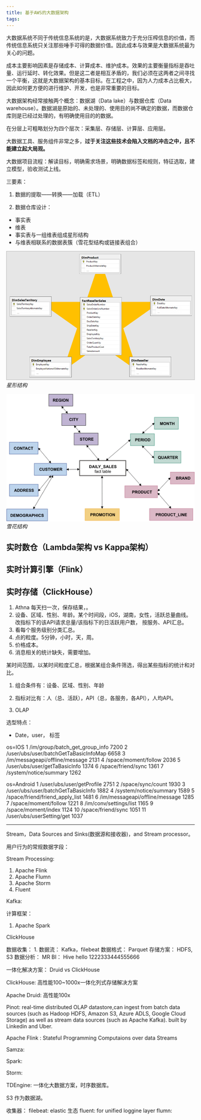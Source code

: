 ```yaml
---
title: 基于AWS的大数据架构
tags:
---
```


大数据系统不同于传统信息系统的是，大数据系统致力于充分压榨信息的价值，而传统信息系统只关注那些唾手可得的数据价值。因此成本与效果是大数据系统最为关心的问题。

成本主要影响因素是存储成本、计算成本、维护成本。效果的主要衡量指标是吞吐量、运行延时、转化效果。但是这二者是相互矛盾的，我们必须在这两者之间寻找一个平衡，这就是大数据架构的基本目标。在工程之中，因为人力成本占比极大，因此如何更方便的进行维护、开发，也是非常重要的目标。

大数据架构经常接触两个概念：数据湖（Data lake）与数据仓库（Data warehouse）。数据湖是原始的、未处理的、使用目的尚不确定的数据，而数据仓库则是已经过处理的，有明确使用目的的数据。

在分层上可粗略划分为四个层次：采集层、存储层、计算层、应用层。

大数据工具、服务组件非常之多，**过于关注这些技术会陷入文档的冲击之中，且不能建立起大局观。**

大数据项目流程：解读目标，明确需求场景，明确数据标签和规则，特征选取，建立模型，验收测试上线。


三要素：
1. 数据的提取——转换——加载（ETL）

2. 数据仓库设计：
- 事实表
- 维表
- 事实表与一组维表组成星形结构
- 与维表相联系的数据表簇（雪花型结构或链接表组合）

![星形结构](img/dw/star-schema-example1.png)
*星形结构*

![雪花结构](img/dw/ifx_snowflake1.gif)
*雪花结构*


## 实时数仓（Lambda架构 vs Kappa架构）


## 实时计算引擎（Flink）

## 实时存储（ClickHouse）


1. Athna 每天扫一次，保存结果，。
2. 设备、区域、性别、年龄。某个时间段，iOS，湖南，女性，活跃总量曲线。改指标下的该API请求总量/该指标下的日活跃用户数， 按服务、API汇总。
3. 看每个服务级别分类汇总。
4. 点的粒度。5分钟，小时，天，周。
5. 价格成本。
5. 消息相关的统计缺失，需要增加。

某时间范围，以某时间粒度汇总，根据某组合条件筛选，得出某些指标的统计和对比。
1. 组合条件有：设备、区域、性别、年龄
2. 指标对比有：人（总、活跃），API（总，各服务，各API），人均API。



3. OLAP

选型特点：
- Date，user， 标签

os=IOS
1
/im/group/batch_get_group_info
7200
2
/user/ubs/user/batchGetTaBasicInfoMap
6658
3
/im/messageapi/offline/message
2131
4
/space/moment/follow
2036
5
/user/ubs/user/getTaBasicInfo
1374
6
/space/friend/sync
1361
7
/system/notice/summary
1262

os=Android
1
/user/ubs/user/getProfile
2751
2
/space/sync/count
1930
3
/user/ubs/user/batchGetTaBasicInfo
1882
4
/system/notice/summary
1589
5
/space/friend/friend_apply_list
1481
6
/im/messageapi/offline/message
1285
7
/space/moment/follow
1221
8
/im/conv/settings/list
1165
9
/space/moment/index
1124
10
/space/friend/sync
1051
11
/user/ubs/userSetting/get
1037




-----

Stream，Data Sources and Sinks(数据源和接收器)，and Stream processor。

用户行为的常规数据字段：

Stream Processing: 
1. Apache Flink
2. Apache Flumn 
3. Apache Storm
4. Fluent

Kafka:

计算框架：
1. Apache Spark


ClickHouse


数据收集：
1. 
数据流：
Kafka，filebeat
数据格式：
Parquet
存储方案：
HDFS, S3
数据分析：
MR
BI：
Hive
hello
1222333444555666



一体化解决方案： Druid  vs  ClickHouse

ClickHouse: 高性能100~1000x一体化列式存储解决方案

Apache Druid: 高性能100x 

Pinot: real-time distributed OLAP datastore,can ingest from batch data sources (such as Hadoop HDFS, Amazon S3, Azure ADLS, Google Cloud Storage) as well as stream data sources (such as Apache Kafka).  built by Linkedin and Uber.

Apache Flink : Stateful Programming Computaions
 over data Streams

Samza:

Spark:

Storm:

TDEngine: 一体化大数据方案，时序数据库。

S3 作为数据湖。

收集器：
filebeat: elastic 生态
fluent: for unified loggine layer
flumn: 
